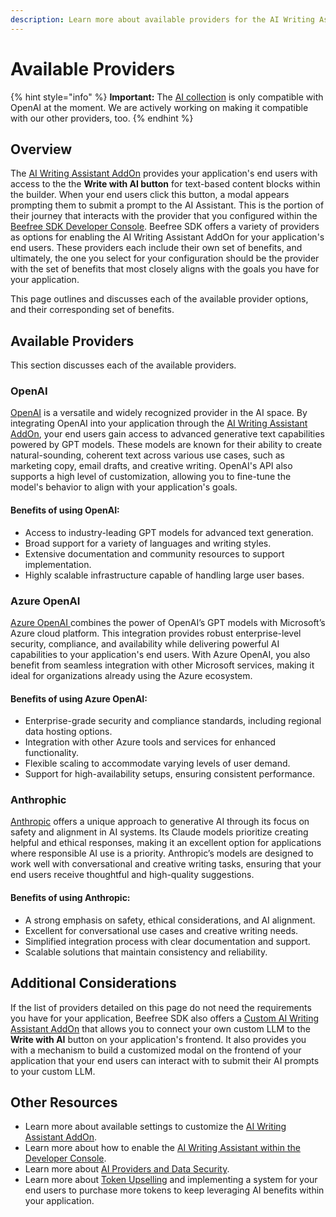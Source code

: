 ```yaml
---
description: Learn more about available providers for the AI Writing Assistant AddOn.
---
```


# Available Providers

{% hint style="info" %}
**Important:** The [AI collection](../../../../../apis/content-services-api/content-services-api-reference.md#ai-collection) is only compatible with OpenAI at the moment. We are actively working on making it compatible with our other providers, too. &#x20;
{% endhint %}

## Overview

The [AI Writing Assistant AddOn](../) provides your application's end users with access to the the **Write with AI button** for text-based content blocks within the builder. When your end users click this button, a modal appears prompting them to submit a prompt to the AI Assistant. This is the portion of their journey that interacts with the provider that you configured within the [Beefree SDK Developer Console](https://developers.beefree.io/accounts/login/?from=website_menu). Beefree SDK offers a variety of providers as options for enabling the AI Writing Assistant AddOn for your application's end users. These providers each include their own set of benefits, and ultimately, the one you select for your configuration should be the provider with the set of benefits that most closely aligns with the goals you have for your application.

This page outlines and discusses each of the available provider options, and their corresponding set of benefits.

## Available Providers

This section discusses each of the available providers.

### OpenAI

[OpenAI](https://platform.openai.com/docs/concepts) is a versatile and widely recognized provider in the AI space. By integrating OpenAI into your application through the [AI Writing Assistant AddOn](../), your end users gain access to advanced generative text capabilities powered by GPT models. These models are known for their ability to create natural-sounding, coherent text across various use cases, such as marketing copy, email drafts, and creative writing. OpenAI's API also supports a high level of customization, allowing you to fine-tune the model's behavior to align with your application's goals.

#### **Benefits of using OpenAI:**

* Access to industry-leading GPT models for advanced text generation.
* Broad support for a variety of languages and writing styles.
* Extensive documentation and community resources to support implementation.
* Highly scalable infrastructure capable of handling large user bases.

### Azure OpenAI

[Azure OpenAI ](https://learn.microsoft.com/en-us/azure/ai-services/openai/)combines the power of OpenAI’s GPT models with Microsoft’s Azure cloud platform. This integration provides robust enterprise-level security, compliance, and availability while delivering powerful AI capabilities to your application's end users. With Azure OpenAI, you also benefit from seamless integration with other Microsoft services, making it ideal for organizations already using the Azure ecosystem.

#### **Benefits of using Azure OpenAI:**

* Enterprise-grade security and compliance standards, including regional data hosting options.
* Integration with other Azure tools and services for enhanced functionality.
* Flexible scaling to accommodate varying levels of user demand.
* Support for high-availability setups, ensuring consistent performance.

### Anthrophic

[Anthropic](https://docs.anthropic.com/en/docs/welcome) offers a unique approach to generative AI through its focus on safety and alignment in AI systems. Its Claude models prioritize creating helpful and ethical responses, making it an excellent option for applications where responsible AI use is a priority. Anthropic’s models are designed to work well with conversational and creative writing tasks, ensuring that your end users receive thoughtful and high-quality suggestions.

#### **Benefits of using Anthropic:**

* A strong emphasis on safety, ethical considerations, and AI alignment.
* Excellent for conversational use cases and creative writing needs.
* Simplified integration process with clear documentation and support.
* Scalable solutions that maintain consistency and reliability.

## Additional Considerations

If the list of providers detailed on this page do not need the requirements you have for your application, Beefree SDK also offers a [Custom AI Writing Assistant AddOn](../../custom-ai-writing-assistant.md) that allows you to connect your own custom LLM to the **Write with AI** button on your application's frontend. It also provides you with a mechanism to build a customized modal on the frontend of your application that your end users can interact with to submit their AI prompts to your custom LLM.&#x20;

## Other Resources

* Learn more about available settings to customize the [AI Writing Assistant AddOn](../).
* Learn more about how to enable the [AI Writing Assistant within the Developer Console](../#how-to-activate-the-ai-writing-assistant).
* Learn more about [AI Providers and Data Security](../data-security.md).
* Learn more about [Token Upselling](../token-upselling.md) and implementing a system for your end users to purchase more tokens to keep leveraging AI benefits within your application. &#x20;
